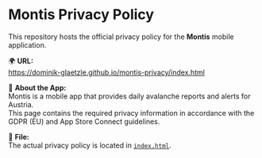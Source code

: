 # Montis Privacy Policy

This repository hosts the official privacy policy for the **Montis** mobile application.

🌍 **URL:**  
https://dominik-glaetzle.github.io/montis-privacy/index.html

📱 **About the App:**  
Montis is a mobile app that provides daily avalanche reports and alerts for Austria.  
This page contains the required privacy information in accordance with the GDPR (EU) and App Store Connect guidelines.

🧾 **File:**  
The actual privacy policy is located in [`index.html`](index.html).
